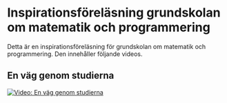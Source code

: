 # Inspirationsföreläsning grundskolan om matematik och programmering

Detta är en inspirationsföreläsning för grundskolan om matematik och 
programmering. Den innehåller följande videos.


## En väg genom studierna

[![Video: En väg genom studierna][study-img]][study-vid]

[study-vid]: https://youtu.be/Z09pT-xgEAg
[study-img]: https://img.youtube.com/vi/Z09pT-xgEAg/hqdefault.jpg

